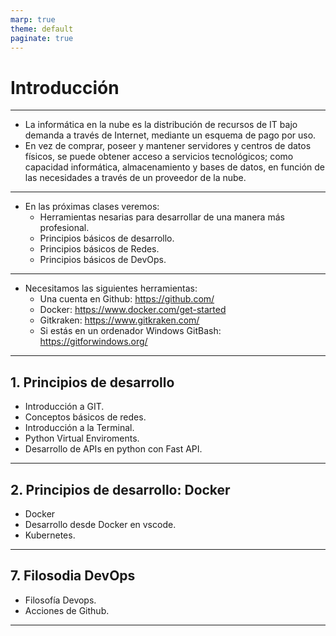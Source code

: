 ```yaml
---
marp: true
theme: default
paginate: true
---
```


<style>
img[alt~="center"] {
  display: block;
  margin: 0 auto;
}
</style>

#  Introducción


---

- La informática en la nube es la distribución de recursos de IT bajo demanda a través de Internet, mediante un esquema de pago por uso. 
- En vez de comprar, poseer y mantener servidores y centros de datos físicos, se puede obtener acceso a servicios tecnológicos; como capacidad informática, almacenamiento y bases de datos, en función de las necesidades a través de un proveedor de la nube.

---

- En las próximas clases veremos:
  - Herramientas nesarias para desarrollar de una manera más profesional.
  - Principios básicos de desarrollo.
  - Principios básicos de Redes.
  - Principios básicos de DevOps.

---

- Necesitamos las siguientes herramientas:
  - Una cuenta en Github: https://github.com/
  - Docker: https://www.docker.com/get-started
  - Gitkraken: https://www.gitkraken.com/
  - Si estás en un ordenador Windows GitBash: https://gitforwindows.org/

---

## 1. Principios de desarrollo
- Introducción a GIT.
- Conceptos básicos de redes.
- Introducción a la Terminal.
- Python Virtual Enviroments.
- Desarrollo de APIs en python con Fast API.

---

## 2. Principios de desarrollo: Docker
- Docker
- Desarrollo desde Docker en vscode.
- Kubernetes.

---

## 7. Filosodia DevOps
- Filosofía Devops.
- Acciones de Github.

---
